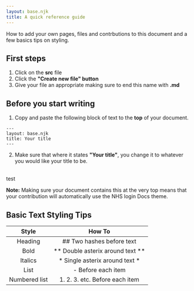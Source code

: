 ```yaml
---
layout: base.njk
title: A quick reference guide
---
```


 How to add your own pages, files and contrbutions to this document and a few basics tips on styling.

## First steps 

1. Click on the **src** file
2. Click the **"Create new file" button** 
3. Give your file an appropriate making sure to end this name with **.md**

## Before you start writing

1. Copy and paste the following block of text to the **top** of your document. 

```
---
layout: base.njk
title: Your title
---

```

2. Make sure that where it states **"Your title"**, you change it to whatever you would like your title to be.

<br>
test

**Note:** Making sure your document contains this at the very top means that your contribution will automatically use the NHS login Docs theme.

## Basic Text Styling Tips

| Style         | How To                                  |
|:-------------:|:-------------:                          |
|Heading        | ## Two hashes before text               |
|Bold           | ** Double asterix around text **        |
|Italics        | * Single asterix around text *          |
|List           | - Before each item                      |
|Numbered list  | 1. 2. 3. etc. Before each item          |
